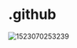 # .github

![1523070253239](https://github.com/DispatchOrderNodeGovernance/.github/assets/13049357/8d5b7f92-c446-439d-b606-b8034755cc68)
